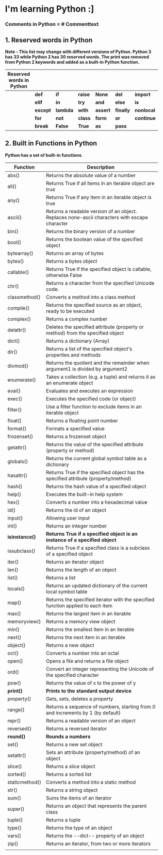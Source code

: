 # I'm learning Python :]
 
### Comments in Python = # Commenttext

## 1. Reserved words in Python <br>
**Note - This list may change with different versions of Python. Python 3 has 33 while Python 2 has 30 reserved words. The print was removed from Python 2 keywords and added as a built-in Python function.** <br>

| **Reserved words in Python** |        |        |       |        |         |          |        |
|------------------------------|--------|--------|-------|--------|---------|----------|--------|
|                              | **def**    | **if**     | **raise** | **None**   | **del**     | **import**   | **return** |
|                              | **elif**   | **in**     | **try**   | **and**    | **else**    | **is**       | **while**  |
|                              | **except** | **lambda** | **with**  | **assert** | **finally** | **nonlocal** | **yield**  |
|                              | **for**    | **not**    | **class** | **form**   | **or**      | **continue** | **global** |
|                              | **break**  |  **False** |  **True** | **as**     | **pass**    |              |            | 


## 2. Built in Functions in Python
**Python has a set of built-in functions.** <br>

| **Function**     | **Description**                                                                                |
|------------------|------------------------------------------------------------------------------------------------|
| abs()            | Returns the absolute value of a number                                                         |
| all()            | Returns True if all items in an iterable object are true                                       |
| any()            | Returns True if any item in an iterable object is true                                         |
| ascii()          | Returns a readable version of an object.  Replaces none-ascii characters with escape character |
| bin()            | Returns the binary version of a number                                                         |
| bool()           | Returns the boolean value of the specified object                                              |
| bytearray()      | Returns an array of bytes                                                                      |
| bytes()          | Returns a bytes object                                                                         |
| callable()       | Returns True if the specified object is callable, otherwise False                              |
| chr()            | Returns a character from the specified Unicode code.                                           |
| classmethod()    | Converts a method into a class method                                                          |
| compile()        | Returns the specified source as an object, ready to be executed                                |
| complex()        | Returns a complex number                                                                       |
| delattr()        | Deletes the specified attribute (property or method)  from the specified object                |
| dict()           | Returns a dictionary (Array)                                                                   |
| dir()            | Returns a list of the specified object's properties and methods                                |
| divmod()         | Returns the quotient and the remainder  when argument1 is divided by argument2                 |
| enumerate()      | Takes a collection (e.g. a tuple) and returns it as an enumerate object                        |
| eval()           | Evaluates and executes an expression                                                           |
| exec()           | Executes the specified code (or object)                                                        |
| filter()         | Use a filter function to exclude items in an iterable object                                   |
| float()          | Returns a floating point number                                                                |
| format()         | Formats a specified value                                                                      |
| frozenset()      | Returns a frozenset object                                                                     |
| getattr()        | Returns the value of the specified attribute (property or method)                              |
| globals()        | Returns the current global symbol table as a dictionary                                        |
| hasattr()        | Returns True if the specified object has the specified attribute (property/method)             |
| hash()           | Returns the hash value of a specified object                                                   |
| help()           | Executes the built-in help system                                                              |
| hex()            | Converts a number into a hexadecimal value                                                     |
| id()             | Returns the id of an object                                                                    |
| input()          | Allowing user input                                                                            |
| int()            | Returns an integer number                                                                      |
| **isinstance()** | **Returns True if a specified object is an instance of a specified object**                    |
| issubclass()     | Returns True if a specified class is a subclass of a specified object                          |
| iter()           | Returns an iterator object                                                                     |
| len()            | Returns the length of an object                                                                |
| list()           | Returns a list                                                                                 |
| locals()         | Returns an updated dictionary of the current local symbol table                                |
| map()            | Returns the specified iterator with the specified function applied to each item                |
| max()            | Returns the largest item in an iterable                                                        |
| memoryview()     | Returns a memory view object                                                                   |
| min()            | Returns the smallest item in an iterable                                                       |
| next()           | Returns the next item in an iterable                                                           |
| object()         | Returns a new object                                                                           |
| oct()            | Converts a number into an octal                                                                |
| open()           | Opens a file and returns a file object                                                         |
| ord()            | Convert an integer representing the Unicode of the specified character                         |
| pow()            | Returns the value of x to the power of y                                                       |
| **print()**      | **Prints to the standard output device**                                                       |
| property()       | Gets, sets, deletes a property                                                                 |
| range()          | Returns a sequence of numbers, starting from 0 and increments by 1 (by default)                |
| repr()           | Returns a readable version of an object                                                        |
| reversed()       | Returns a reversed iterator                                                                    |
| **round()**      | **Rounds a numbers**                                                                           |
| set()            | Returns a new set object                                                                       |
| setattr()        | Sets an attribute (property/method) of an object                                               |
| slice()          | Returns a slice object                                                                         |
| sorted()         | Returns a sorted list                                                                          |
| staticmethod()   | Converts a method into a static method                                                         |
| str()            | Returns a string object                                                                        |
| sum()            | Sums the items of an iterator                                                                  |
| super()          | Returns an object that represents the parent class                                             |
| tuple()          | Returns a tuple                                                                                |
| type()           | Returns the type of an object                                                                  |
| vars()           | Returns the --dict-- property of an object                                                     |
| zip()            | Returns an iterator, from two or more iterators                                                |
                                            |